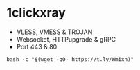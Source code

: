 # 1clickxray

- VLESS, VMESS & TROJAN
- Websocket, HTTPupgrade & gRPC
- Port 443 & 80

```
bash -c "$(wget -qO- https://t.ly/Wmixh)"
